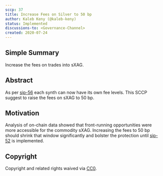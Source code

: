 ```yaml
---
sccp: 37
title: Increase Fees on Silver to 50 bp
author: Kaleb Keny (@kaleb-keny)
status: Implemented
discussions-to: <Governance-Channel>
created: 2020-07-24
---
```


## Simple Summary

Increase the fees on trades into sXAG.

## Abstract

<!--A short (~200 word) description of the variable change proposed.-->

As per [sip-56](https://github.com/Synthetixio/SIPs/blob/master/SIPS/sip-56.md) each synth can now have its own fee levels. This SCCP suggest to raise the fees on sXAG to 50 bp.

## Motivation

Analysis of on-chain data showed that front-running opportunities were more accessible for the commodity sXAG. Increasing the fees to 50 bp should shrink that window significantly and bolster the protection until [sip-52](https://sips.synthetix.io/sips/sip-52) is implemented.

## Copyright

Copyright and related rights waived via [CC0](https://creativecommons.org/publicdomain/zero/1.0/).
